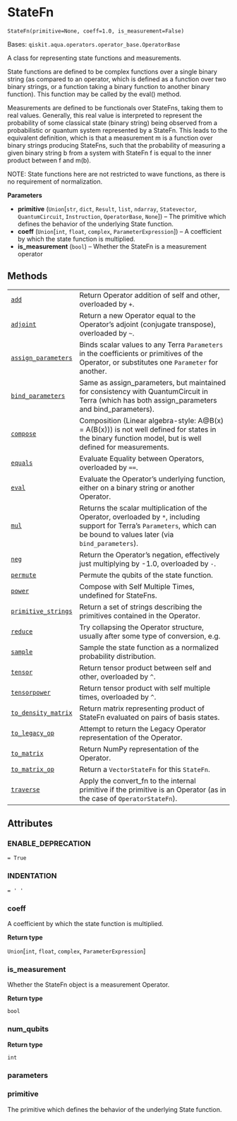 # StateFn

<span id="undefined" />

`StateFn(primitive=None, coeff=1.0, is_measurement=False)`

Bases: `qiskit.aqua.operators.operator_base.OperatorBase`

A class for representing state functions and measurements.

State functions are defined to be complex functions over a single binary string (as compared to an operator, which is defined as a function over two binary strings, or a function taking a binary function to another binary function). This function may be called by the eval() method.

Measurements are defined to be functionals over StateFns, taking them to real values. Generally, this real value is interpreted to represent the probability of some classical state (binary string) being observed from a probabilistic or quantum system represented by a StateFn. This leads to the equivalent definition, which is that a measurement m is a function over binary strings producing StateFns, such that the probability of measuring a given binary string b from a system with StateFn f is equal to the inner product between f and m(b).

NOTE: State functions here are not restricted to wave functions, as there is no requirement of normalization.

**Parameters**

*   **primitive** (`Union`\[`str`, `dict`, `Result`, `list`, `ndarray`, `Statevector`, `QuantumCircuit`, `Instruction`, `OperatorBase`, `None`]) – The primitive which defines the behavior of the underlying State function.
*   **coeff** (`Union`\[`int`, `float`, `complex`, `ParameterExpression`]) – A coefficient by which the state function is multiplied.
*   **is\_measurement** (`bool`) – Whether the StateFn is a measurement operator

## Methods

|                                                                                                                                                                                                        |                                                                                                                                                                               |
| ------------------------------------------------------------------------------------------------------------------------------------------------------------------------------------------------------ | ----------------------------------------------------------------------------------------------------------------------------------------------------------------------------- |
| [`add`](qiskit.aqua.operators.state_fns.StateFn.add#qiskit.aqua.operators.state_fns.StateFn.add "qiskit.aqua.operators.state_fns.StateFn.add")                                                         | Return Operator addition of self and other, overloaded by `+`.                                                                                                                |
| [`adjoint`](qiskit.aqua.operators.state_fns.StateFn.adjoint#qiskit.aqua.operators.state_fns.StateFn.adjoint "qiskit.aqua.operators.state_fns.StateFn.adjoint")                                         | Return a new Operator equal to the Operator’s adjoint (conjugate transpose), overloaded by `~`.                                                                               |
| [`assign_parameters`](qiskit.aqua.operators.state_fns.StateFn.assign_parameters#qiskit.aqua.operators.state_fns.StateFn.assign_parameters "qiskit.aqua.operators.state_fns.StateFn.assign_parameters") | Binds scalar values to any Terra `Parameters` in the coefficients or primitives of the Operator, or substitutes one `Parameter` for another.                                  |
| [`bind_parameters`](qiskit.aqua.operators.state_fns.StateFn.bind_parameters#qiskit.aqua.operators.state_fns.StateFn.bind_parameters "qiskit.aqua.operators.state_fns.StateFn.bind_parameters")         | Same as assign\_parameters, but maintained for consistency with QuantumCircuit in Terra (which has both assign\_parameters and bind\_parameters).                             |
| [`compose`](qiskit.aqua.operators.state_fns.StateFn.compose#qiskit.aqua.operators.state_fns.StateFn.compose "qiskit.aqua.operators.state_fns.StateFn.compose")                                         | Composition (Linear algebra-style: A\@B(x) = A(B(x))) is not well defined for states in the binary function model, but is well defined for measurements.                      |
| [`equals`](qiskit.aqua.operators.state_fns.StateFn.equals#qiskit.aqua.operators.state_fns.StateFn.equals "qiskit.aqua.operators.state_fns.StateFn.equals")                                             | Evaluate Equality between Operators, overloaded by `==`.                                                                                                                      |
| [`eval`](qiskit.aqua.operators.state_fns.StateFn.eval#qiskit.aqua.operators.state_fns.StateFn.eval "qiskit.aqua.operators.state_fns.StateFn.eval")                                                     | Evaluate the Operator’s underlying function, either on a binary string or another Operator.                                                                                   |
| [`mul`](qiskit.aqua.operators.state_fns.StateFn.mul#qiskit.aqua.operators.state_fns.StateFn.mul "qiskit.aqua.operators.state_fns.StateFn.mul")                                                         | Returns the scalar multiplication of the Operator, overloaded by `*`, including support for Terra’s `Parameters`, which can be bound to values later (via `bind_parameters`). |
| [`neg`](qiskit.aqua.operators.state_fns.StateFn.neg#qiskit.aqua.operators.state_fns.StateFn.neg "qiskit.aqua.operators.state_fns.StateFn.neg")                                                         | Return the Operator’s negation, effectively just multiplying by -1.0, overloaded by `-`.                                                                                      |
| [`permute`](qiskit.aqua.operators.state_fns.StateFn.permute#qiskit.aqua.operators.state_fns.StateFn.permute "qiskit.aqua.operators.state_fns.StateFn.permute")                                         | Permute the qubits of the state function.                                                                                                                                     |
| [`power`](qiskit.aqua.operators.state_fns.StateFn.power#qiskit.aqua.operators.state_fns.StateFn.power "qiskit.aqua.operators.state_fns.StateFn.power")                                                 | Compose with Self Multiple Times, undefined for StateFns.                                                                                                                     |
| [`primitive_strings`](qiskit.aqua.operators.state_fns.StateFn.primitive_strings#qiskit.aqua.operators.state_fns.StateFn.primitive_strings "qiskit.aqua.operators.state_fns.StateFn.primitive_strings") | Return a set of strings describing the primitives contained in the Operator.                                                                                                  |
| [`reduce`](qiskit.aqua.operators.state_fns.StateFn.reduce#qiskit.aqua.operators.state_fns.StateFn.reduce "qiskit.aqua.operators.state_fns.StateFn.reduce")                                             | Try collapsing the Operator structure, usually after some type of conversion, e.g.                                                                                            |
| [`sample`](qiskit.aqua.operators.state_fns.StateFn.sample#qiskit.aqua.operators.state_fns.StateFn.sample "qiskit.aqua.operators.state_fns.StateFn.sample")                                             | Sample the state function as a normalized probability distribution.                                                                                                           |
| [`tensor`](qiskit.aqua.operators.state_fns.StateFn.tensor#qiskit.aqua.operators.state_fns.StateFn.tensor "qiskit.aqua.operators.state_fns.StateFn.tensor")                                             | Return tensor product between self and other, overloaded by `^`.                                                                                                              |
| [`tensorpower`](qiskit.aqua.operators.state_fns.StateFn.tensorpower#qiskit.aqua.operators.state_fns.StateFn.tensorpower "qiskit.aqua.operators.state_fns.StateFn.tensorpower")                         | Return tensor product with self multiple times, overloaded by `^`.                                                                                                            |
| [`to_density_matrix`](qiskit.aqua.operators.state_fns.StateFn.to_density_matrix#qiskit.aqua.operators.state_fns.StateFn.to_density_matrix "qiskit.aqua.operators.state_fns.StateFn.to_density_matrix") | Return matrix representing product of StateFn evaluated on pairs of basis states.                                                                                             |
| [`to_legacy_op`](qiskit.aqua.operators.state_fns.StateFn.to_legacy_op#qiskit.aqua.operators.state_fns.StateFn.to_legacy_op "qiskit.aqua.operators.state_fns.StateFn.to_legacy_op")                     | Attempt to return the Legacy Operator representation of the Operator.                                                                                                         |
| [`to_matrix`](qiskit.aqua.operators.state_fns.StateFn.to_matrix#qiskit.aqua.operators.state_fns.StateFn.to_matrix "qiskit.aqua.operators.state_fns.StateFn.to_matrix")                                 | Return NumPy representation of the Operator.                                                                                                                                  |
| [`to_matrix_op`](qiskit.aqua.operators.state_fns.StateFn.to_matrix_op#qiskit.aqua.operators.state_fns.StateFn.to_matrix_op "qiskit.aqua.operators.state_fns.StateFn.to_matrix_op")                     | Return a `VectorStateFn` for this `StateFn`.                                                                                                                                  |
| [`traverse`](qiskit.aqua.operators.state_fns.StateFn.traverse#qiskit.aqua.operators.state_fns.StateFn.traverse "qiskit.aqua.operators.state_fns.StateFn.traverse")                                     | Apply the convert\_fn to the internal primitive if the primitive is an Operator (as in the case of `OperatorStateFn`).                                                        |

## Attributes

<span id="undefined" />

### ENABLE\_DEPRECATION

`= True`

<span id="undefined" />

### INDENTATION

`= ' '`

<span id="undefined" />

### coeff

A coefficient by which the state function is multiplied.

**Return type**

`Union`\[`int`, `float`, `complex`, `ParameterExpression`]

<span id="undefined" />

### is\_measurement

Whether the StateFn object is a measurement Operator.

**Return type**

`bool`

<span id="undefined" />

### num\_qubits

**Return type**

`int`

<span id="undefined" />

### parameters

<span id="undefined" />

### primitive

The primitive which defines the behavior of the underlying State function.
